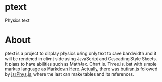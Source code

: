 # ptext
Physics text

# About
ptext is a project to display physics using only text to save bandwidth and
it will be rendered in client side using JavaScript and Cascading Style Sheets.
It plans to have abilities such as [MathJax](https://www.mathjax.org),
[Chart.js](https://www.chartjs.org), [Three.js](https://threejs.org), but
with simple markup language as [Markdown Here](https://markdown-here.com).
Actually, there was [butiran.js](https://github.com/dudung/butiran.js)
followed by [jsxPhys.js](https://github.com/dudung/jsxphys), where
the last can make tables and its references.